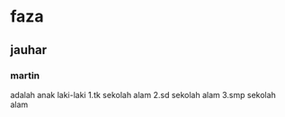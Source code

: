 # faza
## jauhar
### martin
adalah anak laki-laki
1.tk sekolah alam
2.sd sekolah alam
3.smp sekolah alam
